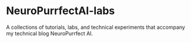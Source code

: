 # NeuroPurrfectAI-labs
A collections of tutorials, labs, and technical experiments that accompany my technical blog NeuroPurrfect AI.
